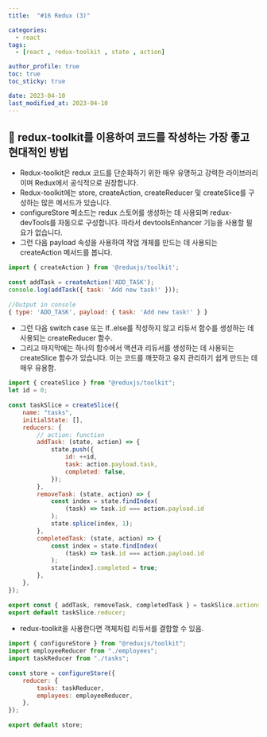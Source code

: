 ```yaml
---
title:  "#16 Redux (3)"

categories:
  - react
tags:
  - [react , redux-toolkit , state , action]

author_profile: true
toc: true
toc_sticky: true

date: 2023-04-10
last_modified_at: 2023-04-10
---
```


## 🚀 redux-toolkit를 이용하여 코드를 작성하는 가장 좋고 현대적인 방법

- Redux-toolkit은 redux 코드를 단순화하기 위한 매우 유명하고 강력한 라이브러리이며 Redux에서 공식적으로 권장합니다.
- Redux-toolkit에는 store, createAction, createReducer 및 createSlice를 구성하는 많은 메서드가 있습니다.
- configureStore 메소드는 redux 스토어를 생성하는 데 사용되며 redux-devTools를 자동으로 구성합니다. 따라서 devtoolsEnhancer 기능을 사용할 필요가 없습니다.
- 그런 다음 payload 속성을 사용하여 작업 개체를 만드는 데 사용되는 createAction 메서드를 봅니다.

```jsx
import { createAction } from '@reduxjs/toolkit';
 
const addTask = createAction('ADD_TASK');
console.log(addTask({ task: 'Add new task!' }));
 
//Output in console
{ type: 'ADD_TASK', payload: { task: 'Add new task!' } }
```

- 그런 다음 switch case 또는 If..else를 작성하지 않고 리듀서 함수를 생성하는 데 사용되는 createReducer 함수.
- 그리고 마지막에는 하나의 함수에서 액션과 리듀서를 생성하는 데 사용되는 createSlice 함수가 있습니다. 이는 코드를 깨끗하고 유지 관리하기 쉽게 만드는 데 매우 유용함.

```jsx
import { createSlice } from "@reduxjs/toolkit";
let id = 0;
 
const taskSlice = createSlice({
    name: "tasks",
    initialState: [],
    reducers: {
        // action: function
        addTask: (state, action) => {
            state.push({
                id: ++id,
                task: action.payload.task,
                completed: false,
            });
        },
        removeTask: (state, action) => {
            const index = state.findIndex(
                (task) => task.id === action.payload.id
            );
            state.splice(index, 1);
        },
        completedTask: (state, action) => {
            const index = state.findIndex(
                (task) => task.id === action.payload.id
            );
            state[index].completed = true;
        },
    },
});
 
export const { addTask, removeTask, completedTask } = taskSlice.actions;
export default taskSlice.reducer;
```

- redux-toolkit을 사용한다면 객체처럼 리듀서를 결합할 수 있음.

```jsx
import { configureStore } from "@reduxjs/toolkit";
import employeeReducer from "./employees";
import taskReducer from "./tasks";
 
const store = configureStore({
    reducer: {
        tasks: taskReducer,
        employees: employeeReducer,
    },
});
 
export default store;
```